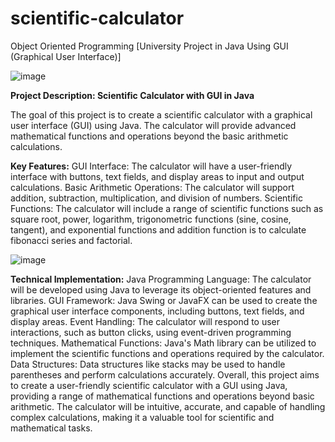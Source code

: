 # scientific-calculator
Object Oriented Programming [University Project in Java Using GUI (Graphical User Interface)]

![image](https://github.com/Mohammad-Ahmed73/scientific-calculator/assets/85429813/459dee55-4761-48b1-851f-88f57714fd1f)

**Project Description: Scientific Calculator with GUI in Java**

The goal of this project is to create a scientific calculator with a graphical user interface (GUI) using Java. The calculator will provide advanced mathematical functions and operations beyond the basic arithmetic calculations.

**Key Features:**
GUI Interface: The calculator will have a user-friendly interface with buttons, text fields, and display areas to input and output calculations.
Basic Arithmetic Operations: The calculator will support addition, subtraction, multiplication, and division of numbers.
Scientific Functions: The calculator will include a range of scientific functions such as square root, power, logarithm, trigonometric functions (sine, cosine, tangent), and exponential functions and addition function is to calculate fibonacci series and factorial.

![image](https://github.com/Mohammad-Ahmed73/scientific-calculator/assets/85429813/8e5aecc8-7bee-4fda-b82f-2d1839c46d73)

**Technical Implementation:**
Java Programming Language: The calculator will be developed using Java to leverage its object-oriented features and libraries.
GUI Framework: Java Swing or JavaFX can be used to create the graphical user interface components, including buttons, text fields, and display areas.
Event Handling: The calculator will respond to user interactions, such as button clicks, using event-driven programming techniques.
Mathematical Functions: Java's Math library can be utilized to implement the scientific functions and operations required by the calculator.
Data Structures: Data structures like stacks may be used to handle parentheses and perform calculations accurately.
Overall, this project aims to create a user-friendly scientific calculator with a GUI using Java, providing a range of mathematical functions and operations beyond basic arithmetic. The calculator will be intuitive, accurate, and capable of handling complex calculations, making it a valuable tool for scientific and mathematical tasks.
